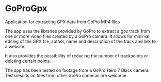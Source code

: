# GoProGpx
Application for extracting GPX data from GoPro MP4 files

The app uses the libraries provided by GoPro to extract a gpx track from one or more video files created by a GoPro camera. It allows for minimal editing of the GPX file, author, name and description of the track and link to a website.

It also provides the possiblility of reducing the number of trackpoints or deleting certain points.

The app has been tested on footage from a GoPro Hero 7 Black camera. Testsresults on files from other GoPro cameras are welcome.
